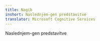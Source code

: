 ```yaml
---
title: Nagib
inshort: Naslednjem-gen predstavitve
translator: Microsoft Cognitive Services
---
```


Naslednjem-gen predstavitve


